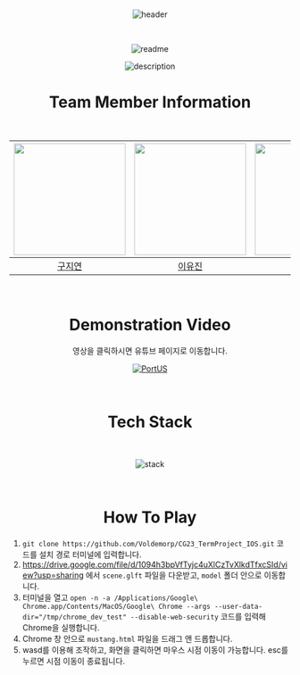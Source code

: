 <div align="center">
  <br>

  ![header](https://capsule-render.vercel.app/api?type=transparent&color=auto&height=180&section=header&text=Infinity%20Of%20Scenary&fontSize=90)
  
  <br>

  ![readme](https://github.com/Voldemorp/CG23_TermProject_IOS/assets/80394340/7eceff83-50f8-4f18-b8fb-f827b7077b1d)

  ![description](https://github.com/Voldemorp/CG23_TermProject_IOS/assets/80394340/c7ca78a6-9449-4906-bf7e-d3e75ca10058)

  # Team Member Information

  <br>

  <img width="200px" src="https://avatars.githubusercontent.com/u/113963153?s=100&v=4"/> | <img width="200px" src="https://avatars.githubusercontent.com/u/80394340?v=4"/> | <img width="200px" src="https://avatars.githubusercontent.com/u/79636843?s=100&v=4"/> | <img width="200px" src="https://avatars.githubusercontent.com/u/102430339?s=100&v=4"/> | <img width="200px" src="https://avatars.githubusercontent.com/u/80667141?s=100&v=4"/> |
  |:-----:|:-----:|:-----:|:-----:|:-----:|
  |[구지연](https://github.com/KOOJIYE0N)|[이유진](https://github.com/youz2me)|[이은서](https://github.com/LES0915)|[최수미](https://github.com/Br2ath)|[최지우](https://github.com/cjw020607)|

  <br>

  # Demonstration Video
  영상을 클릭하시면 유튜브 페이지로 이동합니다.

  <p align="center">
  <a href="https://www.youtube.com/watch?v=uP8lAAXJa2A"><img alt="PortUS" src="http://img.youtube.com/vi/uP8lAAXJa2A/0.jpg"></a>
  </p>
  <br>

  # Tech Stack
  <br>
   
  ![stack](https://github.com/Voldemorp/CG23_TermProject_IOS/assets/80394340/deb8188b-b1f8-4c02-868d-3a7e95312a8e)

  <br>

  # How To Play

</div>

  1. `git clone https://github.com/Voldemorp/CG23_TermProject_IOS.git` 코드를 설치 경로 터미널에 입력합니다.
  2. https://drive.google.com/file/d/1094h3bpVfTyjc4uXlCzTvXlkdTfxcSId/view?usp=sharing 에서 `scene.glft` 파일을 다운받고, `model` 폴더 안으로 이동합니다.
  3. 터미널을 열고 `open -n -a /Applications/Google\ Chrome.app/Contents/MacOS/Google\ Chrome --args --user-data-dir="/tmp/chrome_dev_test" --disable-web-security` 코드를 입력해 Chrome을 실행합니다.
  4. Chrome 창 안으로 `mustang.html` 파일을 드래그 앤 드롭합니다.
  5. wasd를 이용해 조작하고, 화면을 클릭하면 마우스 시점 이동이 가능합니다. esc를 누르면 시점 이동이 종료됩니다.


